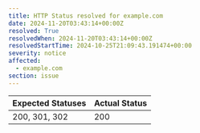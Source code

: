 ```yaml
---
title: HTTP Status resolved for example.com
date: 2024-11-20T03:43:14+00:00Z
resolved: True
resolvedWhen: 2024-11-20T03:43:14+00:00Z
resolvedStartTime: 2024-10-25T21:09:43.191474+00:00
severity: notice
affected:
  - example.com
section: issue
---
```


| Expected Statuses | Actual Status  |
|-------------------|----------------|
| 200, 301, 302 | 200 |
